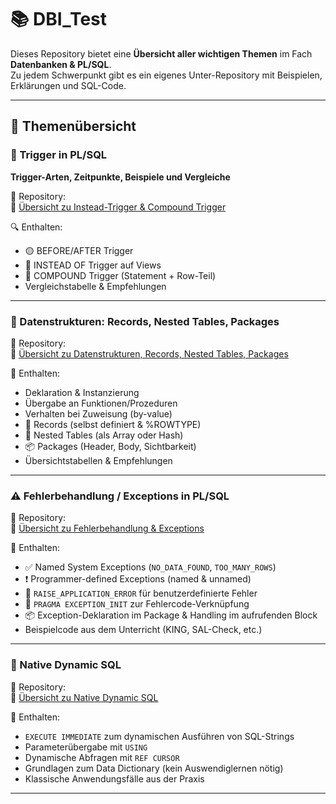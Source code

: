 # 📚 DBI_Test

Dieses Repository bietet eine **Übersicht aller wichtigen Themen** im Fach **Datenbanken & PL/SQL**.  
Zu jedem Schwerpunkt gibt es ein eigenes Unter-Repository mit Beispielen, Erklärungen und SQL-Code.

---

## 📌 Themenübersicht

### 🔄 Trigger in PL/SQL  
**Trigger-Arten, Zeitpunkte, Beispiele und Vergleiche**

📁 Repository:  
🔗 [Übersicht zu Instead-Trigger & Compound Trigger](https://github.com/ad220296/DBI-Test)

🔍 Enthalten:
- 🟡 BEFORE/AFTER Trigger  
- 🔵 INSTEAD OF Trigger auf Views  
- 🧩 COMPOUND Trigger (Statement + Row-Teil)  
- Vergleichstabelle & Empfehlungen  

---

### 🧩 Datenstrukturen: Records, Nested Tables, Packages

📁 Repository:  
🔗 [Übersicht zu Datenstrukturen, Records, Nested Tables, Packages](https://github.com/ad220296/-bersicht-zu-Datenstrukturen-Records-Nested-Tables-Packages/blob/main/README.md)

📘 Enthalten:
- Deklaration & Instanzierung  
- Übergabe an Funktionen/Prozeduren  
- Verhalten bei Zuweisung (by-value)  
- 📘 Records (selbst definiert & %ROWTYPE)  
- 🧩 Nested Tables (als Array oder Hash)  
- 📦 Packages (Header, Body, Sichtbarkeit)  
- Übersichtstabellen & Empfehlungen  

---

### ⚠️ Fehlerbehandlung / Exceptions in PL/SQL

📁 Repository:  
🔗 [Übersicht zu Fehlerbehandlung & Exceptions](https://github.com/ad220296/Exceptions)

📙 Enthalten:
- ✅ Named System Exceptions (`NO_DATA_FOUND`, `TOO_MANY_ROWS`)  
- ❗ Programmer-defined Exceptions (named & unnamed)  
- 🔧 `RAISE_APPLICATION_ERROR` für benutzerdefinierte Fehler  
- 🔗 `PRAGMA EXCEPTION_INIT` zur Fehlercode-Verknüpfung  
- 📦 Exception-Deklaration im Package & Handling im aufrufenden Block  
- Beispielcode aus dem Unterricht (KING, SAL-Check, etc.)

---

### 🧠 Native Dynamic SQL

📁 Repository:  
🔗 [Übersicht zu Native Dynamic SQL](https://github.com/ad220296/Native-Dynamic-SQL)

🧩 Enthalten:
- `EXECUTE IMMEDIATE` zum dynamischen Ausführen von SQL-Strings  
- Parameterübergabe mit `USING`  
- Dynamische Abfragen mit `REF CURSOR`  
- Grundlagen zum Data Dictionary (kein Auswendiglernen nötig)  
- Klassische Anwendungsfälle aus der Praxis  

---
